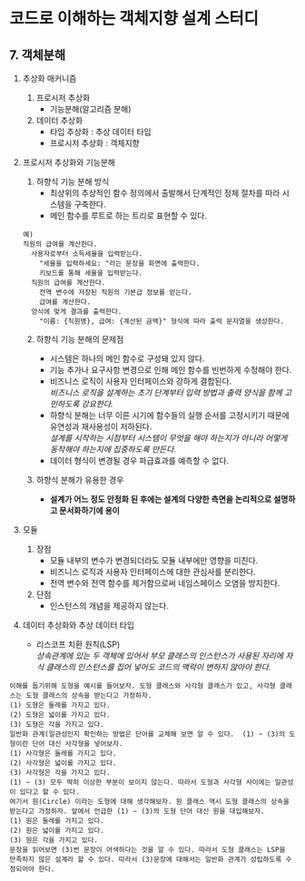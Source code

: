 # 코드로 이해하는 객체지향 설계 스터디

## 7. 객체분해

1. 추상화 매커니즘
    1. 프로시저 추상화
        - 기능분해(알고리즘 분해)
    2. 데이터 추상화
        - 타입 추상화 : 추상 데이터 타입
        - 프로시저 추상화 : 객체지향

2. 프로시저 추상화와 기능분해
    1. 하향식 기능 분해 방식
        - 최상위의 추상적인 함수 정의에서 출발해서 단계적인 정체 절차를 따라 시스템을 구축한다.
        - 메인 함수를 루트로 하는 트리로 표현할 수 있다.
      
      ```
      예)
      직원의 급여를 계산한다.
        사용자로부터 소득세율을 입력받는다.
          "세율을 입력하세요: "라는 문장을 화면에 출력한다.
          키보드를 통해 세율을 입력받는다.
        직원의 급여를 계산한다.
          전역 변수에 저장된 직원의 기본급 정보를 얻는다.
          급여를 계산한다.
        양식에 맞게 결과를 출력한다.
          "이름: {직원명}, 급여: {계산된 금액}" 형식에 따라 출력 문자열을 생성한다.
      ```
    2. 하향식 기능 분해의 문제점
        * 시스템은 하나의 메인 함수로 구성돼 있지 않다.
        * 기능 추가나 요구사항 변경으로 인해 메인 함수를 빈번하게 수정해야 한다.
        * 비즈니스 로직이 사용자 인터페이스와 강하게 결합된다.<br>
          *비즈니스 로직을 설계하는 초기 단계부터 입력 방법과 출력 양식을 함께 고민하도록 강요한다.*
        * 하향식 분해는 너무 이른 시기에 함수들의 실행 순서를 고정시키기 때문에 유연성과 재사용성이 저하된다.<br>
          *설계를 시작하는 시점부터 시스템이 무엇을 해야 하는지가 아니라 어떻게 동작해야 하는지에 집중하도록 만든다.*
        * 데이터 형식이 변경될 경우 파급효과를 예측할 수 없다.

    3. 하향식 분해가 유용한 경우
        + **설계가 어느 정도 안정화 된 후에는 설계의 다양한 측면을 논리적으로 설명하고 문서화하기에 용이**

3. 모듈
    1. 장점
        + 모듈 내부의 변수가 변경되더라도 모듈 내부에만 영향을 미친다.
        + 비즈니스 로직과 사용자 인터페이스에 대한 관심사를 분리한다.
        + 전역 변수와 전역 함수를 제거함으로써 네임스페이스 오염을 방지한다.
    2. 단점
        + 인스턴스의 개념을 제공하지 않는다.
        
4. 데이터 추상화와 추상 데이터 타입<br>
    - 리스코프 치환 원칙(LSP)<br>
    *상속관계에 있는 두 객체에 있어서 부모 클래스의 인스턴스가 사용된 자리에 자식 클래스의 인스턴스를 집어 넣어도 코드의 맥락이 변하지 않아야 한다.*
```
이해를 돕기위해 도형을 예시를 들어보자. 도형 클래스와 사각형 클래스가 있고, 사각형 클래스는 도형 클래스의 상속을 받는다고 가정하자.
(1) 도형은 둘레를 가지고 있다.
(2) 도형은 넓이를 가지고 있다.
(3) 도형은 각을 가지고 있다.
일반화 관계(일관성인지 확인하는 방법은 단어를 교체해 보면 알 수 있다.  (1) ~ (3)의 도형이란 단어 대신 사각형을 넣어보자.
(1) 사각형은 둘레를 가지고 있다.
(2) 사각형은 넓이를 가지고 있다.
(3) 사각형은 각을 가지고 있다.
(1) ~ (3) 모두 딱히 이상한 부분이 보이지 않는다. 따라서 도형과 사각형 사이에는 일관성이 있다고 할 수 있다.
여기서 원(Circle) 이라는 도형에 대해 생각해보자. 원 클래스 역시 도형 클래스의 상속을 받는다고 가정하자. 앞에서 언급한 (1) ~ (3)의 도형 단어 대신 원을 대입해보자.
(1) 원은 둘레를 가지고 있다.
(2) 원은 넓이를 가지고 있다.
(3) 원은 각을 가지고 있다.
문장을 읽어보면 (3)번 문장이 어색하다는 것을 알 수 있다. 따라서 도형 클래스는 LSP을 만족하지 않은 설계라 할 수 있다. 따라서 (3)문장에 대해서는 일반화 관계가 성립하도록 수정되어야 한다.
```

